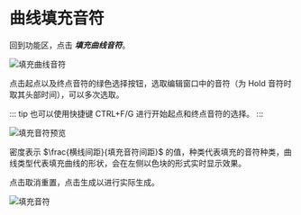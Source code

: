 # 曲线填充音符

回到功能区，点击 ***填充曲线音符***。

![填充曲线音符](/assets/imgs/contents/填充曲线音符.avif)

点击起点以及终点音符的绿色选择按钮，选取编辑窗口中的音符（为 Hold 音符时取其头部时间），可以多次选取。

::: tip
也可以使用快捷键 CTRL+F/G 进行开始起点和终点音符的选择。
:::

![填充音符预览](/assets/imgs/contents/填充音符预览.avif)

密度表示 $\frac{横线间距}{填充音符间距}$ 的值，种类代表填充的音符种类，曲线类型代表填充曲线的形状，会在左侧以色块的形式实时显示效果。

点击取消重置，点击生成以进行实际生成。

![填充音符](/assets/imgs/contents/填充音符.avif)
